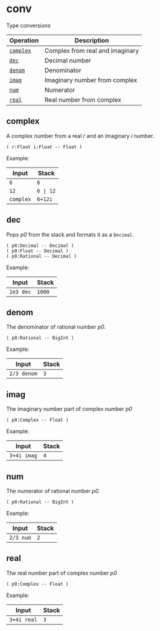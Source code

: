 <!-- Document generated by "gen-doc"; DO NOT EDIT -->
# conv

Type conversions

| Operation      | Description
|----------------|---------------
| [`complex`](#complex) | Complex from real and imaginary
| [`dec`](#dec)  | Decimal number
| [`denom`](#denom) | Denominator
| [`imag`](#imag) | Imaginary number from complex
| [`num`](#num)  | Numerator
| [`real`](#real) | Real number from complex


## complex

A complex number from a real *r* and an imaginary *i* number.

	( r:Float i:Float -- Float )

Example:

<!-- test: complex -->

| Input     | Stack
|-----------|---------------
| `6      ` | `6` 
| `12     ` | `6 \| 12` 
| `complex` | `6+12i` 

## dec

Pops *p0* from the stack and formats it as a `Decimal`.

	( p0:Decimal -- Decimal )
	( p0:Float -- Decimal )
	( p0:Rational -- Decimal )

Example:

<!-- test: dec -->

| Input     | Stack
|-----------|---------------
| `1e3 dec` | `1000` 

## denom

The denominator of rational number *p0*.

	( p0:Rational -- BigInt )

Example:

<!-- test: denom -->

| Input       | Stack
|-------------|---------------
| `2/3 denom` | `3` 

## imag

The imaginary number part of complex number *p0*

	( p0:Complex -- Float )

Example:

<!-- test: imag -->

| Input       | Stack
|-------------|---------------
| `3+4i imag` | `4` 

## num

The numerator of rational number *p0*.

	( p0:Rational -- BigInt )

Example:

<!-- test: num -->

| Input     | Stack
|-----------|---------------
| `2/3 num` | `2` 

## real

The real number part of complex number *p0*

	( p0:Complex -- Float )

Example:

<!-- test: real -->

| Input       | Stack
|-------------|---------------
| `3+4i real` | `3` 
